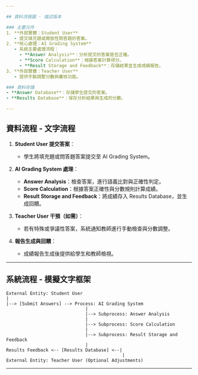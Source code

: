 ```yaml
---

## 資料流程圖 - 描述版本

### 主要元件
1. **外部實體：Student User**
   - 提交填充題或開放性問答題的答案。
2. **核心處理：AI Grading System**
   - 系統主要處理流程：
     - **Answer Analysis**：分析提交的答案是否正確。
     - **Score Calculation**：根據答案計算得分。
     - **Result Storage and Feedback**：存儲結果並生成成績報告。
3. **外部實體：Teacher User**
   - 提供手動調整分數與審核功能。

### 資料存儲
- **Answer Database**：存儲學生提交的答案。
- **Results Database**：保存分析結果與生成的分數。

---
```


## 資料流程 - 文字流程

1. **Student User 提交答案**：
   - 學生將填充題或問答題答案提交至 AI Grading System。

2. **AI Grading System 處理**：
   - **Answer Analysis**：檢查答案，進行語義比對與正確性判定。
   - **Score Calculation**：根據答案正確性與分數規則計算成績。
   - **Result Storage and Feedback**：將成績存入 Results Database，並生成回饋。

3. **Teacher User 干預（如需）**：
   - 若有特殊或爭議性答案，系統通知教師進行手動檢查與分數調整。

4. **報告生成與回饋**：
   - 成績報告生成後提供給學生和教師檢視。

---

## 系統流程 - 模擬文字框架

```plaintext
External Entity: Student User
|
|--> [Submit Answers] --> Process: AI Grading System
                              |
                              |--> Subprocess: Answer Analysis
                              |
                              |--> Subprocess: Score Calculation
                              |
                              |--> Subprocess: Result Storage and Feedback
                              |
Results Feedback <-- [Results Database] <--|
                                            |
External Entity: Teacher User (Optional Adjustments)
```

---
